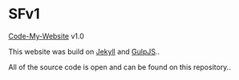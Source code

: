 # SFv1
[Code-My-Website](http://www.syahmifauzi.com/sfv1) v1.0

This website was build on [Jekyll](https://jekyllrb.com/) and [GulpJS](http://gulpjs.com/)..

All of the source code is open and can be found on this repository..
